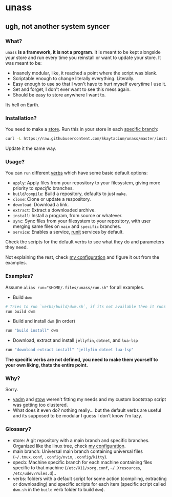 # unass
## ugh, not another system syncer
### What?
`unass` **is a framework, it is not a program**. It is meant to be kept alongside your store and run every time you reinstall or want to update your store. It was meant to be:

- Insanely modular, like, it reached a point where the script was blank.
- Scriptable enough to change literally everything. Literally.
- Easy enough to use so that I won't have to hurt myself everytime I use it.
- Set and forget, I don't ever want to see this mess again.
- Should be easy to store anywhere I want to.

Its hell on Earth.  

### Installation?
You need to make a [store](#glossary). Run this in your store in each [specific branch](#glossary):  
```sh
curl -L https://raw.githubusercontent.com/Skaytacium/unass/master/install.sh | /bin/sh
```
Update it the same way.

### Usage?
You can `run` different [verbs](#glossary) which have some basic default options:
- `apply`: Apply files from your repository to your filesystem, giving more priority to *specific* branches.
- `build`/`compile`: Build a repository, defaults to just `make`.
- `clone`: Clone or update a respository.
- `download`: Download a link.
- `extract`: Extract a downloaded archive.
- `install`: Install a program, from source or whatever.
- `sync`: Sync files from your filesystem to your repository, with user merging same files on `main` and `specific` branches.
- `service`: Enables a service, [runit](http://smarden.org/runit/) services by default.

Check the scripts for the default verbs to see what they do and parameters they need.

Not explaining the rest, check [my configuration](https://github.com/Skaytacium/.files) and figure it out from the examples.

### Examples?
Assume `alias run="$HOME/.files/unass/run.sh"` for all examples.

- Build `dwm`
```sh
# Tries to run `verbs/build/dwm.sh`, if its not available then it runs `verbs/build/default.sh dwm`
run build dwm
```
- Build and install `dwm` (in order)
```sh
run "build install" dwm
```
- Download, extract and install `jellyfin`, `dotnet`, and `lua-lsp`
```sh
run "download extract install" "jellyfin dotnet lua-lsp"
```

**The specific verbs are not defined, you need to make them yourself to your own liking, thats the entire point.**

### Why?
Sorry.  
- [yadm](https://yadm.io/) and [stow](https://www.gnu.org/software/stow/) weren't fitting my needs and my custom bootstrap script was getting too clustered.
- What does it even do? nothing really... but the default verbs are useful and its supposed to be modular I guess I don't know I'm lazy.

### Glossary?
- store: A git repository with a main branch and specific branches. Organized like the linux tree, check [my configuration](https://github.com/Skaytacium/.files).
- main branch: Universal main branch containing universal files (`~/.tmux.conf`, `.config/nvim`, `.config/kitty`).
- specb: Machine specific branch for each machine containing files specific to that machine (`/etc/X11/xorg.conf`, `~/.Xresources`, `/etc/udev/rules.d`)..
- verbs: folders with a default script for some action (compiling, extracting or downloading) and specific scripts for each item (specific script called `dwm.sh` in the `build` verb folder to build `dwm`).
